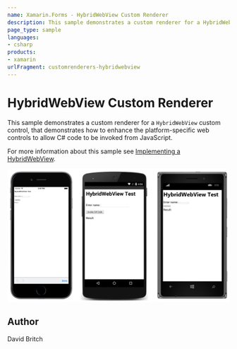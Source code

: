 ```yaml
---
name: Xamarin.Forms - HybridWebView Custom Renderer
description: This sample demonstrates a custom renderer for a HybridWebView custom control, that demonstrates how to enhance the platform-specific web controls...
page_type: sample
languages:
- csharp
products:
- xamarin
urlFragment: customrenderers-hybridwebview
---
```

# HybridWebView Custom Renderer

This sample demonstrates a custom renderer for a `HybridWebView` custom control, that demonstrates how to enhance the platform-specific web controls to allow C# code to be invoked from JavaScript.

For more information about this sample see [Implementing a HybridWebView](http://developer.xamarin.com/guides/cross-platform/xamarin-forms/custom-renderer/hybridwebview/).

![HybridWebView Custom Renderer application screenshot](Screenshots/01All.png "HybridWebView Custom Renderer application screenshot")

## Author

David Britch
